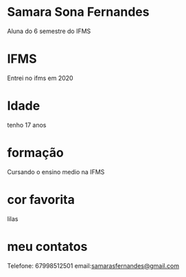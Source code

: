 # Samara Sona Fernandes
Aluna do 6 semestre do IFMS
# IFMS
Entrei no ifms em 2020 
# Idade
tenho 17 anos

# formação
Cursando o ensino medio na IFMS

# cor favorita
lilas

# meu contatos
Telefone: 67998512501
email:samarasfernandes@gmail.com

